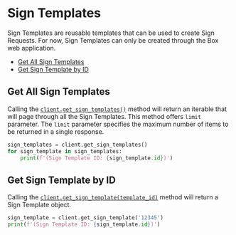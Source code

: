 Sign Templates
==============

Sign Templates are reusable templates that can be used to create Sign Requests. For now, Sign Templates can only be created through the Box web application.

<!-- START doctoc generated TOC please keep comment here to allow auto update -->
<!-- DON'T EDIT THIS SECTION, INSTEAD RE-RUN doctoc TO UPDATE -->

- [Get All Sign Templates](#get-all-sign-templates)
- [Get Sign Template by ID](#get-sign-template-by-id)

<!-- END doctoc generated TOC please keep comment here to allow auto update -->

Get All Sign Templates
----------------------

Calling the [`client.get_sign_templates()`][get-all-sign-templates] method will return an iterable that will page through all the Sign Templates. This method offers `limit` parameter. The `limit` parameter specifies the maximum number of items to be returned in a single response.

<!-- sample get_sign_templates -->
```python
sign_templates = client.get_sign_templates()
for sign_template in sign_templates:
    print(f'(Sign Template ID: {sign_template.id})')
```

[get-all-sign-templates]: https://box-python-sdk.readthedocs.io/en/latest/boxsdk.client.html#boxsdk.client.client.Client.get_sign_templates

Get Sign Template by ID
-----------------------

Calling the [`client.get_sign_template(template_id)`][get-sign-template] method will return a Sign Template object.

<!-- sample get_sign_template -->
```python
sign_template = client.get_sign_template('12345')
print(f'(Sign Template ID: {sign_template.id})')
```

[get-sign-template]: https://box-python-sdk.readthedocs.io/en/latest/boxsdk.client.html#boxsdk.client.client.Client.get_sign_template
